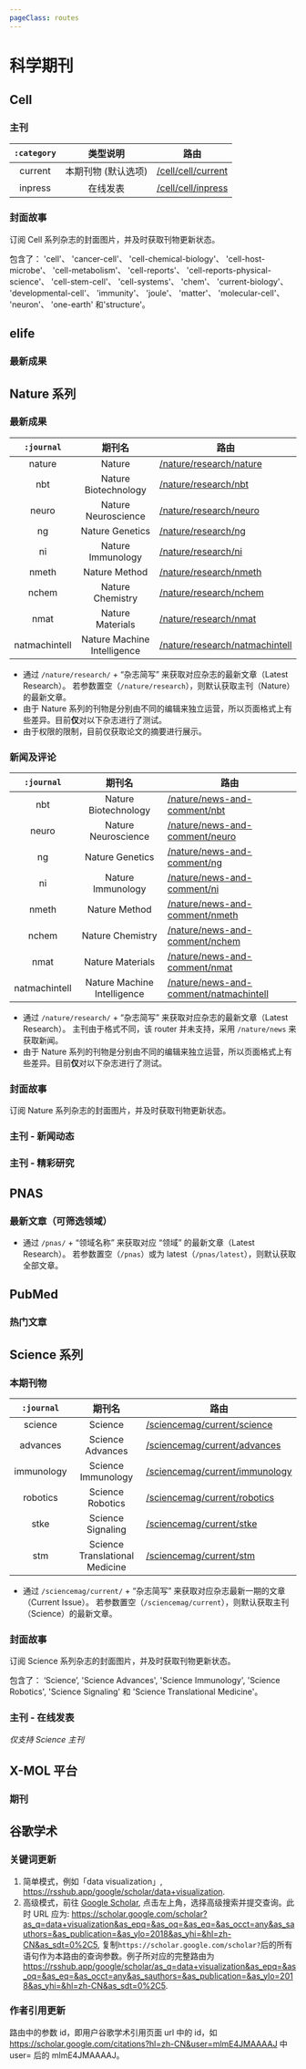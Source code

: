 ```yaml
---
pageClass: routes
---
```


# 科学期刊

## Cell

### 主刊

<Route author="yech1990" example="/cell/cell/current" path="/journals/cell/cell/:category" supportScihub="1"/>

| `:category` |      类型说明       | 路由                                                       |
| :---------: | :-----------------: | ---------------------------------------------------------- |
|   current   | 本期刊物 (默认选项) | [/cell/cell/current](https://rsshub.app/cell/cell/current) |
|   inpress   |      在线发表       | [/cell/cell/inpress](https://rsshub.app/cell/cell/inpress) |

</Route>

### 封面故事

<Route author="yech1990" example="/cell/cover" path="/cell/cover" />

订阅 Cell 系列杂志的封面图片，并及时获取刊物更新状态。

包含了： 'cell'、 'cancer-cell'、 'cell-chemical-biology'、 'cell-host-microbe'、 'cell-metabolism'、 'cell-reports'、 'cell-reports-physical-science'、 'cell-stem-cell'、 'cell-systems'、 'chem'、 'current-biology'、 'developmental-cell'、 'immunity'、 'joule'、 'matter'、 'molecular-cell'、 'neuron'、 'one-earth' 和'structure'。

</Route>

## elife

### 最新成果

<Route author="emdoe HenryQW" example="/elife/cell-biology" path="/elife/:subject" :paramsDesc="['方向名称', '请在主页获取。`latest` 则为全部。']" supportScihub="1"/>

## Nature 系列

### 最新成果

<Route author="yech1990" example="/nature/research/ng" path="/nature/research/:journal" :paramsDesc="['期刊名简写']" />

|  `:journal`   |           期刊名            | 路由                                                                               |
| :-----------: | :-------------------------: | ---------------------------------------------------------------------------------- |
|    nature     |           Nature            | [/nature/research/nature](https://rsshub.app/nature/research/nature)               |
|      nbt      |    Nature Biotechnology     | [/nature/research/nbt](https://rsshub.app/nature/research/nbt)                     |
|     neuro     |     Nature Neuroscience     | [/nature/research/neuro](https://rsshub.app/nature/research/neuro)                 |
|      ng       |       Nature Genetics       | [/nature/research/ng](https://rsshub.app/nature/research/ng)                       |
|      ni       |      Nature Immunology      | [/nature/research/ni](https://rsshub.app/nature/research/ni)                       |
|     nmeth     |        Nature Method        | [/nature/research/nmeth](https://rsshub.app/nature/research/nmeth)                 |
|     nchem     |      Nature Chemistry       | [/nature/research/nchem](https://rsshub.app/nature/research/nchem)                 |
|     nmat      |      Nature Materials       | [/nature/research/nmat](https://rsshub.app/nature/research/nmat)                   |
| natmachintell | Nature Machine Intelligence | [/nature/research/natmachintell](https://rsshub.app/nature/research/natmachintell) |

-   通过 `/nature/research/` + “杂志简写” 来获取对应杂志的最新文章（Latest Research）。
    若参数置空（`/nature/research`），则默认获取主刊（Nature）的最新文章。
-   由于 Nature 系列的刊物是分别由不同的编辑来独立运营，所以页面格式上有些差异。目前**仅**对以下杂志进行了测试。
-   由于权限的限制，目前仅获取论文的摘要进行展示。

</Route>

### 新闻及评论

<Route author="yech1990" example="/nature/news-and-comment/ng" path="/nature/news-and-comment/:journal" :paramsDesc="['期刊名简写']" supportScihub="1"/>

|  `:journal`   |           期刊名            | 路由                                                                                               |
| :-----------: | :-------------------------: | -------------------------------------------------------------------------------------------------- |
|      nbt      |    Nature Biotechnology     | [/nature/news-and-comment/nbt](https://rsshub.app/nature/news-and-comment/nbt)                     |
|     neuro     |     Nature Neuroscience     | [/nature/news-and-comment/neuro](https://rsshub.app/nature/news-and-comment/neuro)                 |
|      ng       |       Nature Genetics       | [/nature/news-and-comment/ng](https://rsshub.app/nature/news-and-comment/ng)                       |
|      ni       |      Nature Immunology      | [/nature/news-and-comment/ni](https://rsshub.app/nature/news-and-comment/ni)                       |
|     nmeth     |        Nature Method        | [/nature/news-and-comment/nmeth](https://rsshub.app/nature/news-and-comment/nmeth)                 |
|     nchem     |      Nature Chemistry       | [/nature/news-and-comment/nchem](https://rsshub.app/nature/news-and-comment/nchem)                 |
|     nmat      |      Nature Materials       | [/nature/news-and-comment/nmat](https://rsshub.app/nature/news-and-comment/nmat)                   |
| natmachintell | Nature Machine Intelligence | [/nature/news-and-comment/natmachintell](https://rsshub.app/nature/news-and-comment/natmachintell) |

-   通过 `/nature/research/` + “杂志简写” 来获取对应杂志的最新文章（Latest Research）。
    主刊由于格式不同，该 router 并未支持，采用 `/nature/news` 来获取新闻。
-   由于 Nature 系列的刊物是分别由不同的编辑来独立运营，所以页面格式上有些差异。目前**仅**对以下杂志进行了测试。

</Route>

### 封面故事

<Route author="yech1990" example="/nature/cover" path="/nature/cover" />

订阅 Nature 系列杂志的封面图片，并及时获取刊物更新状态。

</Route>

### 主刊 - 新闻动态

<Route author="yech1990" example="/nature/news" path="/nature/news" />

### 主刊 - 精彩研究

<Route author="yech1990" example="/nature/highlight" path="/nature/highlight" supportScihub="1"/>

## PNAS

### 最新文章（可筛选领域）

<Route author="emdoe yech1990" example="/pnas/Applied Mathematics" path="/pnas/:topic" :paramsDesc="['领域名称','可从 pnas.org 获得']" />

-   通过 `/pnas/` + “领域名称” 来获取对应 “领域” 的最新文章（Latest Research）。
    若参数置空（`/pnas`）或为 latest（`/pnas/latest`），则默认获取全部文章。

</Route>

## PubMed

### 热门文章

<Route author="yech1990" example="/pubmed/trending" path="/pubmed/trending" supportScihub="1"/>

## Science 系列

### 本期刊物

<Route author="yech1990" example="/sciencemag/current/science" path="/sciencemag/current/:journal" :paramsDesc="['期刊名简写']" supportScihub="1"/>

| `:journal` |             期刊名             | 路由                                                                               |
| :--------: | :----------------------------: | ---------------------------------------------------------------------------------- |
|  science   |            Science             | [/sciencemag/current/science](https://rsshub.app/sciencemag/current/science)       |
|  advances  |        Science Advances        | [/sciencemag/current/advances](https://rsshub.app/sciencemag/current/advances)     |
| immunology |       Science Immunology       | [/sciencemag/current/immunology](https://rsshub.app/sciencemag/current/immunology) |
|  robotics  |        Science Robotics        | [/sciencemag/current/robotics](https://rsshub.app/sciencemag/current/robotics)     |
|    stke    |       Science Signaling        | [/sciencemag/current/stke](https://rsshub.app/sciencemag/current/stke)             |
|    stm     | Science Translational Medicine | [/sciencemag/current/stm](https://rsshub.app/sciencemag/current/stm)               |

-   通过 `/sciencemag/current/` + “杂志简写” 来获取对应杂志最新一期的文章（Current Issue）。
    若参数置空（`/sciencemag/current`），则默认获取主刊（Science）的最新文章。

</Route>

### 封面故事

<Route author="yech1990" example="/sciencemag/cover" path="/sciencemag/cover" />

订阅 Science 系列杂志的封面图片，并及时获取刊物更新状态。

包含了： ‘Science’, 'Science Advances', 'Science Immunology', 'Science Robotics', 'Science Signaling' 和 'Science Translational Medicine'。

</Route>

### 主刊 - 在线发表

<Route author="yech1990" example="/sciencemag/early/science" path="/sciencemag/early/science" supportScihub="1"/>

_仅支持 Science 主刊_

</Route>

## X-MOL 平台

### 期刊

<Route author="cssxsh" example="/x-mol/paper/0/9" path="/x-mol/paper/:type/:magazine" :paramsDesc="['类别','机构，两个参数都可从期刊URL获取。']" />

## 谷歌学术

### 关键词更新

<Route author="HenryQW" example="/google/scholar/data+visualization" path="/google/scholar/:query" :paramsDesc="['查询语句, 支持「简单」和「高级」两种模式:']" anticrawler="1">

1.  简单模式，例如「data visualization」, <https://rsshub.app/google/scholar/data+visualization>.
2.  高级模式，前往 [Google Scholar](https://scholar.google.com/schhp?hl=zh-cn&as_sdt=0,5), 点击左上角，选择高级搜索并提交查询。此时 URL 应为: <https://scholar.google.com/scholar?as_q=data+visualization&as_epq=&as_oq=&as_eq=&as_occt=any&as_sauthors=&as_publication=&as_ylo=2018&as_yhi=&hl=zh-CN&as_sdt=0%2C5>, 复制`https://scholar.google.com/scholar?`后的所有语句作为本路由的查询参数。例子所对应的完整路由为<https://rsshub.app/google/scholar/as_q=data+visualization&as_epq=&as_oq=&as_eq=&as_occt=any&as_sauthors=&as_publication=&as_ylo=2018&as_yhi=&hl=zh-CN&as_sdt=0%2C5>.

</Route>

### 作者引用更新

<Route author="KellyHwong" example="/google/citations/mlmE4JMAAAAJ" path="/google/citations/:id" anticrawler="1">

路由中的参数 id，即用户谷歌学术引用页面 url 中的 id，如 <https://scholar.google.com/citations?hl=zh-CN&user=mlmE4JMAAAAJ> 中 user= 后的 mlmE4JMAAAAJ。

</Route>
